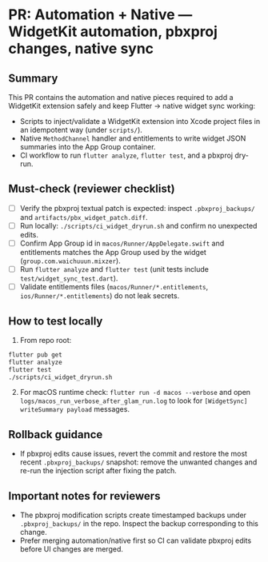 # PR: Automation + Native — WidgetKit automation, pbxproj changes, native sync

Summary
-------
This PR contains the automation and native pieces required to add a WidgetKit extension safely and keep Flutter → native widget sync working:

- Scripts to inject/validate a WidgetKit extension into Xcode project files in an idempotent way (under `scripts/`).
- Native `MethodChannel` handler and entitlements to write widget JSON summaries into the App Group container.
- CI workflow to run `flutter analyze`, `flutter test`, and a pbxproj dry-run.

Must-check (reviewer checklist)
--------------------------------
- [ ] Verify the pbxproj textual patch is expected: inspect `.pbxproj_backups/` and `artifacts/pbx_widget_patch.diff`.
- [ ] Run locally: `./scripts/ci_widget_dryrun.sh` and confirm no unexpected edits.
- [ ] Confirm App Group id in `macos/Runner/AppDelegate.swift` and entitlements matches the App Group used by the widget (`group.com.waichuuun.mixzer`).
- [ ] Run `flutter analyze` and `flutter test` (unit tests include `test/widget_sync_test.dart`).
- [ ] Validate entitlements files (`macos/Runner/*.entitlements`, `ios/Runner/*.entitlements`) do not leak secrets.

How to test locally
--------------------
1. From repo root:

```bash
flutter pub get
flutter analyze
flutter test
./scripts/ci_widget_dryrun.sh
```

2. For macOS runtime check: `flutter run -d macos --verbose` and open `logs/macos_run_verbose_after_glam_run.log` to look for `[WidgetSync] writeSummary payload` messages.

Rollback guidance
-----------------
- If pbxproj edits cause issues, revert the commit and restore the most recent `.pbxproj_backups/` snapshot: remove the unwanted changes and re-run the injection script after fixing the patch.

Important notes for reviewers
---------------------------
- The pbxproj modification scripts create timestamped backups under `.pbxproj_backups/` in the repo. Inspect the backup corresponding to this change.
- Prefer merging automation/native first so CI can validate pbxproj edits before UI changes are merged.
